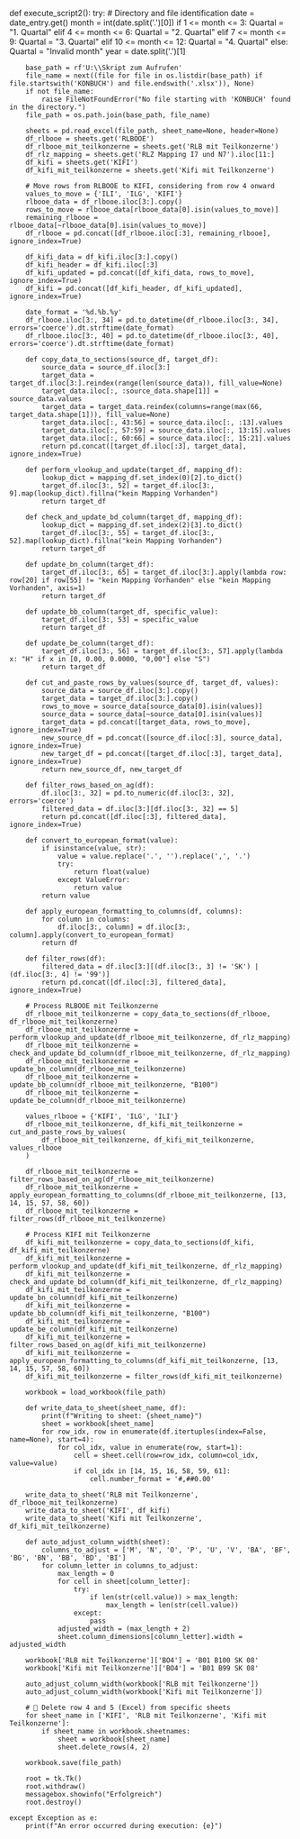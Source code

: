def execute_script2():
    try:
        # Directory and file identification
        date = date_entry.get()
        month = int(date.split('.')[0])
        if 1 <= month <= 3:
            Quartal = "1. Quartal"
        elif 4 <= month <= 6:
            Quartal = "2. Quartal"
        elif 7 <= month <= 9:
            Quartal = "3. Quartal"
        elif 10 <= month <= 12:
            Quartal = "4. Quartal"
        else:
            Quartal = "Invalid month"
        year = date.split('.')[1]

        base_path = rf'U:\\Skript zum Aufrufen'
        file_name = next((file for file in os.listdir(base_path) if file.startswith('KONBUCH') and file.endswith('.xlsx')), None)
        if not file_name:
            raise FileNotFoundError("No file starting with 'KONBUCH' found in the directory.")
        file_path = os.path.join(base_path, file_name)

        sheets = pd.read_excel(file_path, sheet_name=None, header=None)
        df_rlbooe = sheets.get('RLBOOE')
        df_rlbooe_mit_teilkonzerne = sheets.get('RLB mit Teilkonzerne')
        df_rlz_mapping = sheets.get('RLZ Mapping I7 und N7').iloc[11:]
        df_kifi = sheets.get('KIFI')
        df_kifi_mit_teilkonzerne = sheets.get('Kifi mit Teilkonzerne')

        # Move rows from RLBOOE to KIFI, considering from row 4 onward
        values_to_move = {'ILI', 'ILG', 'KIFI'}
        rlbooe_data = df_rlbooe.iloc[3:].copy()
        rows_to_move = rlbooe_data[rlbooe_data[0].isin(values_to_move)]
        remaining_rlbooe = rlbooe_data[~rlbooe_data[0].isin(values_to_move)]
        df_rlbooe = pd.concat([df_rlbooe.iloc[:3], remaining_rlbooe], ignore_index=True)

        df_kifi_data = df_kifi.iloc[3:].copy()
        df_kifi_header = df_kifi.iloc[:3]
        df_kifi_updated = pd.concat([df_kifi_data, rows_to_move], ignore_index=True)
        df_kifi = pd.concat([df_kifi_header, df_kifi_updated], ignore_index=True)

        date_format = '%d.%b.%y'
        df_rlbooe.iloc[3:, 34] = pd.to_datetime(df_rlbooe.iloc[3:, 34], errors='coerce').dt.strftime(date_format)
        df_rlbooe.iloc[3:, 40] = pd.to_datetime(df_rlbooe.iloc[3:, 40], errors='coerce').dt.strftime(date_format)

        def copy_data_to_sections(source_df, target_df):
            source_data = source_df.iloc[3:]
            target_data = target_df.iloc[3:].reindex(range(len(source_data)), fill_value=None)
            target_data.iloc[:, :source_data.shape[1]] = source_data.values
            target_data = target_data.reindex(columns=range(max(66, target_data.shape[1])), fill_value=None)
            target_data.iloc[:, 43:56] = source_data.iloc[:, :13].values
            target_data.iloc[:, 57:59] = source_data.iloc[:, 13:15].values
            target_data.iloc[:, 60:66] = source_data.iloc[:, 15:21].values
            return pd.concat([target_df.iloc[:3], target_data], ignore_index=True)

        def perform_vlookup_and_update(target_df, mapping_df):
            lookup_dict = mapping_df.set_index(0)[2].to_dict()
            target_df.iloc[3:, 52] = target_df.iloc[3:, 9].map(lookup_dict).fillna("kein Mapping Vorhanden")
            return target_df

        def check_and_update_bd_column(target_df, mapping_df):
            lookup_dict = mapping_df.set_index(2)[3].to_dict()
            target_df.iloc[3:, 55] = target_df.iloc[3:, 52].map(lookup_dict).fillna("kein Mapping Vorhanden")
            return target_df

        def update_bn_column(target_df):
            target_df.iloc[3:, 65] = target_df.iloc[3:].apply(lambda row: row[20] if row[55] != "kein Mapping Vorhanden" else "kein Mapping Vorhanden", axis=1)
            return target_df

        def update_bb_column(target_df, specific_value):
            target_df.iloc[3:, 53] = specific_value
            return target_df

        def update_be_column(target_df):
            target_df.iloc[3:, 56] = target_df.iloc[3:, 57].apply(lambda x: "H" if x in [0, 0.00, 0.0000, "0,00"] else "S")
            return target_df

        def cut_and_paste_rows_by_values(source_df, target_df, values):
            source_data = source_df.iloc[3:].copy()
            target_data = target_df.iloc[3:].copy()
            rows_to_move = source_data[source_data[0].isin(values)]
            source_data = source_data[~source_data[0].isin(values)]
            target_data = pd.concat([target_data, rows_to_move], ignore_index=True)
            new_source_df = pd.concat([source_df.iloc[:3], source_data], ignore_index=True)
            new_target_df = pd.concat([target_df.iloc[:3], target_data], ignore_index=True)
            return new_source_df, new_target_df

        def filter_rows_based_on_ag(df):
            df.iloc[3:, 32] = pd.to_numeric(df.iloc[3:, 32], errors='coerce')
            filtered_data = df.iloc[3:][df.iloc[3:, 32] == 5]
            return pd.concat([df.iloc[:3], filtered_data], ignore_index=True)

        def convert_to_european_format(value):
            if isinstance(value, str):
                value = value.replace('.', '').replace(',', '.')
                try:
                    return float(value)
                except ValueError:
                    return value
            return value

        def apply_european_formatting_to_columns(df, columns):
            for column in columns:
                df.iloc[3:, column] = df.iloc[3:, column].apply(convert_to_european_format)
            return df

        def filter_rows(df):
            filtered_data = df.iloc[3:][(df.iloc[3:, 3] != 'SK') | (df.iloc[3:, 4] != '99')]
            return pd.concat([df.iloc[:3], filtered_data], ignore_index=True)

        # Process RLBOOE mit Teilkonzerne
        df_rlbooe_mit_teilkonzerne = copy_data_to_sections(df_rlbooe, df_rlbooe_mit_teilkonzerne)
        df_rlbooe_mit_teilkonzerne = perform_vlookup_and_update(df_rlbooe_mit_teilkonzerne, df_rlz_mapping)
        df_rlbooe_mit_teilkonzerne = check_and_update_bd_column(df_rlbooe_mit_teilkonzerne, df_rlz_mapping)
        df_rlbooe_mit_teilkonzerne = update_bn_column(df_rlbooe_mit_teilkonzerne)
        df_rlbooe_mit_teilkonzerne = update_bb_column(df_rlbooe_mit_teilkonzerne, "B100")
        df_rlbooe_mit_teilkonzerne = update_be_column(df_rlbooe_mit_teilkonzerne)

        values_rlbooe = {'KIFI', 'ILG', 'ILI'}
        df_rlbooe_mit_teilkonzerne, df_kifi_mit_teilkonzerne = cut_and_paste_rows_by_values(
            df_rlbooe_mit_teilkonzerne, df_kifi_mit_teilkonzerne, values_rlbooe
        )

        df_rlbooe_mit_teilkonzerne = filter_rows_based_on_ag(df_rlbooe_mit_teilkonzerne)
        df_rlbooe_mit_teilkonzerne = apply_european_formatting_to_columns(df_rlbooe_mit_teilkonzerne, [13, 14, 15, 57, 58, 60])
        df_rlbooe_mit_teilkonzerne = filter_rows(df_rlbooe_mit_teilkonzerne)

        # Process KIFI mit Teilkonzerne
        df_kifi_mit_teilkonzerne = copy_data_to_sections(df_kifi, df_kifi_mit_teilkonzerne)
        df_kifi_mit_teilkonzerne = perform_vlookup_and_update(df_kifi_mit_teilkonzerne, df_rlz_mapping)
        df_kifi_mit_teilkonzerne = check_and_update_bd_column(df_kifi_mit_teilkonzerne, df_rlz_mapping)
        df_kifi_mit_teilkonzerne = update_bn_column(df_kifi_mit_teilkonzerne)
        df_kifi_mit_teilkonzerne = update_bb_column(df_kifi_mit_teilkonzerne, "B100")
        df_kifi_mit_teilkonzerne = update_be_column(df_kifi_mit_teilkonzerne)
        df_kifi_mit_teilkonzerne = filter_rows_based_on_ag(df_kifi_mit_teilkonzerne)
        df_kifi_mit_teilkonzerne = apply_european_formatting_to_columns(df_kifi_mit_teilkonzerne, [13, 14, 15, 57, 58, 60])
        df_kifi_mit_teilkonzerne = filter_rows(df_kifi_mit_teilkonzerne)

        workbook = load_workbook(file_path)

        def write_data_to_sheet(sheet_name, df):
            print(f"Writing to sheet: {sheet_name}")
            sheet = workbook[sheet_name]
            for row_idx, row in enumerate(df.itertuples(index=False, name=None), start=4):
                for col_idx, value in enumerate(row, start=1):
                    cell = sheet.cell(row=row_idx, column=col_idx, value=value)
                    if col_idx in [14, 15, 16, 58, 59, 61]:
                        cell.number_format = '#,##0.00'

        write_data_to_sheet('RLB mit Teilkonzerne', df_rlbooe_mit_teilkonzerne)
        write_data_to_sheet('KIFI', df_kifi)
        write_data_to_sheet('Kifi mit Teilkonzerne', df_kifi_mit_teilkonzerne)

        def auto_adjust_column_width(sheet):
            columns_to_adjust = ['M', 'N', 'O', 'P', 'U', 'V', 'BA', 'BF', 'BG', 'BN', 'BB', 'BD', 'BI']
            for column_letter in columns_to_adjust:
                max_length = 0
                for cell in sheet[column_letter]:
                    try:
                        if len(str(cell.value)) > max_length:
                            max_length = len(str(cell.value))
                    except:
                        pass
                adjusted_width = (max_length + 2)
                sheet.column_dimensions[column_letter].width = adjusted_width

        workbook['RLB mit Teilkonzerne']['BO4'] = 'B01 B100 SK 08'
        workbook['Kifi mit Teilkonzerne']['BO4'] = 'B01 B99 SK 08'

        auto_adjust_column_width(workbook['RLB mit Teilkonzerne'])
        auto_adjust_column_width(workbook['Kifi mit Teilkonzerne'])

        # 🔻 Delete row 4 and 5 (Excel) from specific sheets
        for sheet_name in ['KIFI', 'RLB mit Teilkonzerne', 'Kifi mit Teilkonzerne']:
            if sheet_name in workbook.sheetnames:
                sheet = workbook[sheet_name]
                sheet.delete_rows(4, 2)

        workbook.save(file_path)

        root = tk.Tk()
        root.withdraw()
        messagebox.showinfo("Erfolgreich")
        root.destroy()

    except Exception as e:
        print(f"An error occurred during execution: {e}")
